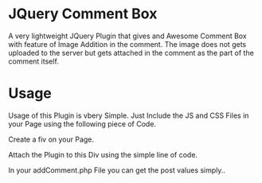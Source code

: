 # JQuery Comment Box


A very lightweight JQuery Plugin that gives and Awesome Comment Box with feature of Image Addition in the comment.
The image does not gets uploaded to the server but gets attached in the comment as the part of the comment itself. 


# Usage
Usage of this Plugin is vbery Simple. Just Include the JS and CSS Files in your Page using the following piece of Code.

<!-- Include the CSS File-->
<link rel="stylesheet" href="css/comment_box.css"/>

<!-- Included the JS file After your jquery.min.js -->
<script src="js/comment_box.js"></script>

Create a fiv on your Page. 
<div class="commentBox"></div>

Attach the Plugin to this Div using the simple line of code. 

<script type="text/javascript">
  $('.commentBox').comment_box({
    commentPostUrl: "addComment.php"
  });
</script>

In your addComment.php File you can get the post values simply.. 
<?php 

//this is addcomment.php
echo $_POST['comment_box_title']; //this  will echo title
echo $_POST['comment_box_comment']; //this will print the comment


ENJOY !!!

Just add a realy cool comment box in your page.
